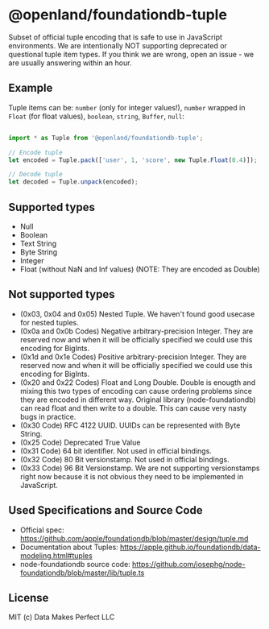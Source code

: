 # @openland/foundationdb-tuple
Subset of official tuple encoding that is safe to use in JavaScript environments. 
We are intentionally NOT supporting deprecated or questional tuple item types. If you think we are wrong, open an issue - we are usually answering within an hour.

## Example

Tuple items can be: `number` (only for integer values!), `number` wrapped in `Float` (for float values), `boolean`, `string`, `Buffer`, `null`:

```typescript

import * as Tuple from '@openland/foundationdb-tuple';

// Encode tuple
let encoded = Tuple.pack(['user', 1, 'score', new Tuple.Float(0.4)]);

// Decode tuple
let decoded = Tuple.unpack(encoded);

```

## Supported types
* Null
* Boolean
* Text String
* Byte String
* Integer
* Float (without NaN and Inf values) (NOTE: They are encoded as Double)

## Not supported types
* (0x03, 0x04 and 0x05) Nested Tuple. We haven't found good usecase for nested tuples.
* (0x0a and 0x0b Codes) Negative arbitrary-precision Integer. They are reserved now and when it will be officially specified we could use this encoding for BigInts.
* (0x1d and 0x1e Codes) Positive arbitrary-precision Integer. They are reserved now and when it will be officially specified we could use this encoding for BigInts.
* (0x20 and 0x22 Codes) Float and Long Double. Double is enougth and mixing this two types of encoding can cause ordering problems since they are encoded in different way. Original library (node-foundationdb) can read float and then write to a double. This can cause very nasty bugs in practice.
* (0x30 Code) RFC 4122 UUID. UUIDs can be represented with Byte String.
* (0x25 Code) Deprecated True Value
* (0x31 Code) 64 bit identifier. Not used in official bindings.
* (0x32 Code) 80 Bit versionstamp. Not used in official bindings.
* (0x33 Code) 96 Bit Versionstamp. We are not supporting versionstamps right now because it is not obvious they need to be implemented in JavaScript.

## Used Specifications and Source Code
* Official spec: https://github.com/apple/foundationdb/blob/master/design/tuple.md
* Documentation about Tuples: https://apple.github.io/foundationdb/data-modeling.html#tuples
* node-foundationdb source code: https://github.com/josephg/node-foundationdb/blob/master/lib/tuple.ts

## License
MIT (c) Data Makes Perfect LLC
